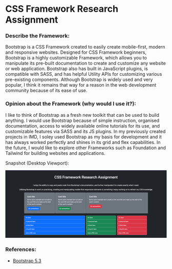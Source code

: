 # CSS Framework Research Assignment

### Describe the Framework:
Bootstrap is a CSS Framework created to easily create mobile-first, modern and responsive websites. Designed for CSS Framework beginners, Bootstrap is a highly customizable Framework, which allows you to manipulate its pre-built documentation to create and customize any website or web application. Bootstrap also has built in JavaScript plugins, is compatible with SASS, and has helpful Utility APIs for customizing various pre-existing components. Although Bootstrap is widely used and very popular, I think it remains that way for a reason in the web development community because of its ease of use.

### Opinion about the Framework (why would I use it?):
I like to think of Bootstrap as a fresh new toolkit that can be used to build anything. I would use Bootstrap because of simple instruction, organised documentation, access to widely available online tutorials for its use, and customizable features via SASS and its JS plugins. In my previously created projects in IMD, I soley used Bootstrap as my basis for development and it has always worked perfectly and shines in its grid and flex capabilities. In the future, I would like to explore other Frameworks such as Foundation and Tailwind for building websites and applications.

Snapshot (Desktop Viewport):

![Snapshot](snapshot_desktop.png)

### References:
- [Bootstrap 5.3](https://getbootstrap.com/)
